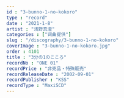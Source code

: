 ```yaml
---
id : "3-bunno-1-no-kokoro"
type : "record"
date : "2021-1-8"
artist : "浅野真澄"
categories : ["词曲提供"]
slug : "/discography/3-bunno-1-no-kokoro"
coverImage : "3-bunno-1-no-kokoro.jpg"
order : 4101
title : "3分の1のこころ"
recordNo : "ONE 01"
recordPrice : "非売品・特殊販売"
recordReleaseDate : "2002-09-01"
recordPublisher : "KSS"
recordType : "MaxiSCD"
---
```


